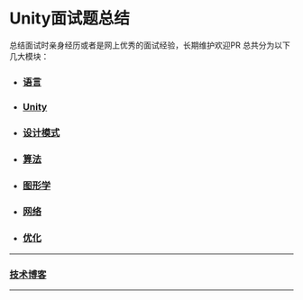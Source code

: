 # Unity面试题总结
总结面试时亲身经历或者是网上优秀的面试经验，长期维护欢迎PR
总共分为以下几大模块：
- ### [语言](https://github.com/Lafree317/Unity-InterviewQuestion/blob/master/%E8%AF%AD%E8%A8%80.md)
- ### [Unity](https://github.com/Lafree317/Unity-InterviewQuestion/blob/master/UnityEngine.md)
- ### [设计模式](https://github.com/Lafree317/Unity-InterviewQuestion/blob/master/%E8%AE%BE%E8%AE%A1%E6%A8%A1%E5%BC%8F.md)
- ### [算法](https://github.com/Lafree317/Unity-InterviewQuestion/blob/master/%E7%AE%97%E6%B3%95.md)
- ### [图形学](https://github.com/Lafree317/Unity-InterviewQuestion/blob/master/%E5%9B%BE%E5%BD%A2%E5%AD%A6.md)
- ### [网络](https://github.com/Lafree317/Unity-InterviewQuestion/blob/master/%E7%BD%91%E7%BB%9C.md)
- ### [优化](https://github.com/Lafree317/Unity-InterviewQuestion/blob/master/%E4%BC%98%E5%8C%96.md)

---
### [技术博客](https://github.com/Lafree317/Unity-InterviewQuestion/blob/master/%E5%8D%9A%E5%AE%A2%26%E9%9D%A2%E7%BB%8F.md)
--- 
